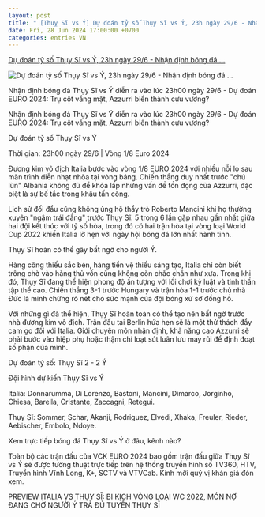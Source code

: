 ```yaml
---
layout: post
title: " [Thuỵ Sĩ vs Ý] Dự đoán tỷ số Thụy Sĩ vs Ý, 23h ngày 29/6 - Nhận định bóng đá ..."
date: Fri, 28 Jun 2024 17:00:00 +0700
categories: entries VN
---
```

[Dự đoán tỷ số Thụy Sĩ vs Ý, 23h ngày 29/6 - Nhận định bóng đá ...](https://www.techz.vn/205-624-1-du-doan-ty-so-thuy-si-vs-y-23h-ngay-29-6-nhan-dinh-bong-da-euro-2024-ylt623432.html)

![Dự đoán tỷ số Thụy Sĩ vs Ý, 23h ngày 29/6 - Nhận định bóng đá ...](https://media.techz.vn/media2019/upload2019/2024/06/28/du-doan-ty-so-thuy-si-vs-y-23h-ngay-296-nhan-dinh-bong-da-euro-2024_28062024172548.jpg)

Nhận định bóng đá Thụy Sĩ vs Ý diễn ra vào lúc 23h00 ngày 29/6 - Dự đoán EURO 2024: Trụ cột vắng mặt, Azzurri biến thành cựu vương?

Nhận định bóng đá Thụy Sĩ vs Ý diễn ra vào lúc 23h00 ngày 29/6 - Dự đoán EURO 2024: Trụ cột vắng mặt, Azzurri biến thành cựu vương?

Dự đoán tỷ số Thụy Sĩ vs Ý

Thời gian: 23h00 ngày 29/6 | Vòng 1/8 Euro 2024

Đương kim vô địch Italia bước vào vòng 1/8 EURO 2024 với nhiều nỗi lo sau màn trình diễn nhạt nhòa tại vòng bảng. Chiến thắng duy nhất trước "chú lùn" Albania không đủ để khỏa lấp những vấn đề tồn đọng của Azzurri, đặc biệt là sự bế tắc trong khâu tấn công.

Lịch sử đối đầu cũng không ủng hộ thầy trò Roberto Mancini khi họ thường xuyên "ngậm trái đắng" trước Thụy Sĩ. 5 trong 6 lần gặp nhau gần nhất giữa hai đội kết thúc với tỷ số hòa, trong đó có hai trận hòa tại vòng loại World Cup 2022 khiến Italia lỡ hẹn với ngày hội bóng đá lớn nhất hành tinh.

Thụy Sĩ hoàn có thể gây bất ngờ cho người Ý.

Hàng công thiếu sắc bén, hàng tiền vệ thiếu sáng tạo, Italia chỉ còn biết trông chờ vào hàng thủ vốn cũng không còn chắc chắn như xưa. Trong khi đó, Thụy Sĩ đang thể hiện phong độ ấn tượng với lối chơi kỷ luật và tinh thần tập thể cao. Chiến thắng 3-1 trước Hungary và trận hòa 1-1 trước chủ nhà Đức là minh chứng rõ nét cho sức mạnh của đội bóng xứ sở đồng hồ.

Với những gì đã thể hiện, Thụy Sĩ hoàn toàn có thể tạo nên bất ngờ trước nhà đương kim vô địch. Trận đấu tại Berlin hứa hẹn sẽ là một thử thách đầy cam go đối với Italia. Giới chuyên môn nhận định, khả năng cao Azzurri sẽ phải bước vào hiệp phụ hoặc thậm chí loạt sút luân lưu may rủi để định đoạt số phận của mình.

Dự đoán tỷ số: Thụy Sĩ 2 - 2 Ý

Đội hình dự kiến Thụy Sĩ vs Ý

Italia: Donnarumma, Di Lorenzo, Bastoni, Mancini, Dimarco, Jorginho, Chiesa, Barella, Cristante, Zaccagni, Retegui.

Thụy Sĩ: Sommer, Schar, Akanji, Rodriguez, Elvedi, Xhaka, Freuler, Rieder, Aebischer, Embolo, Ndoye.

Xem trực tiếp bóng đá Thụy Sĩ vs Ý ở đâu, kênh nào?

Toàn bộ các trận đấu của VCK EURO 2024 bao gồm trận đấu giữa Thụy Sĩ vs Ý sẽ được tường thuật trực tiếp trên hệ thống truyền hình số TV360, HTV, Truyền hình Vĩnh Long, K+, SCTV và VTVCab. Kính mời quý vị khán giả đón xem.

PREVIEW ITALIA VS THỤY SĨ: BI KỊCH VÒNG LOẠI WC 2022, MÓN NỢ ĐANG CHỜ NGƯỜI Ý TRẢ ĐỦ TUYỂN THỤY SĨ

